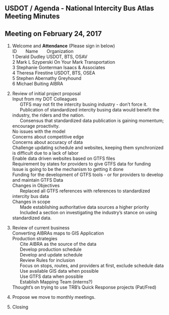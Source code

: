 
## USDOT / Agenda - National Intercity Bus Atlas Meeting Minutes     
## Meeting on February 24, 2017    

1. Welcome and **Attendance** (Please sign in below)    
ID &nbsp; &nbsp; &nbsp; Name &nbsp; &nbsp; &nbsp; Organization       
1  Derald Dudley   USDOT, BTS, OSAV           
2  Mark L Szyperski   On Your Mark Transportation   
3  Stephanie Gonterman   Isaacs & Associates   
4  Theresa Firestine   USDOT, BTS, OSEA   
5  Stephen Abernathy   Greyhound   
6  Michael Buiting  AIBRA   

2. Review of initial project proposal   
Input from my DOT Colleagues   
&nbsp; &nbsp; &nbsp; GTFS may not fit the intercity busing industry - don’t force it.   
&nbsp; &nbsp; &nbsp; Publication of standardized intercity busing data would benefit the industry, the riders and the nation.  
&nbsp; &nbsp; &nbsp; Consensus that standardized data publication is gaining momentum; encourage proactivity.  
No issues with the model  
Concerns about competitive edge  
Concerns about accuracy of data  
Challenge updating schedule and websites, keeping them synchronized is difficult due to a lack of labor  
Enable data driven websites based on GTFS files  
Requirement by states for providers to give GTFS data for funding  
Issue is going to be the mechanism to getting it done  
Funding for the development of GTFS tools - or for providers to develop and maintain GTFS Data  
Changes in Objectives  
&nbsp; &nbsp; &nbsp; Replaced all GTFS references with references to standardized intercity bus data  
Changes in scope  
&nbsp; &nbsp; &nbsp; Made establishing authoritative data sources a higher priority  
&nbsp; &nbsp; &nbsp; Included a section on investigating the industry’s stance on using standardized data.  

3. Review of current business  
Converting AIBRAs maps to GIS Application	  
Production strategies  
&nbsp; &nbsp; &nbsp; Cite AIBRA as the source of the data  
&nbsp; &nbsp; &nbsp; Develop production schedule  
&nbsp; &nbsp; &nbsp; Develop and update schedule  
&nbsp; &nbsp; &nbsp; Review Rules for inclusion  
&nbsp; &nbsp; &nbsp; Focus on stops, routes, and providers at first, exclude schedule data  
&nbsp; &nbsp; &nbsp; Use available GIS data when possible  
&nbsp; &nbsp; &nbsp; Use GTFS data when possible  
&nbsp; &nbsp; &nbsp; Establish Mapping Team (interns?)  
Thought’s on trying to use TRB’s Quick Response projects (Pat/Fred)  

4. Propose we move to monthly meetings.  

5. Closing   
